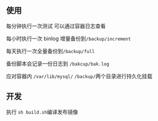 ## 使用
每分钟执行一次测试 可以通过容器日志查看

每小时执行一次 binlog 增量备份到`/backup/increment`

每天执行一次全量备份到`/backup/full`

备份脚本会记录一份日志到 `/bakcup/bak.log`

应对容器内 `/var/lib/mysql/` `/backup/`两个目录进行持久化挂载


## 开发
执行 `sh build.sh`编译发布镜像
